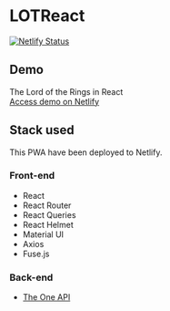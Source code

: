 # LOTReact

[![Netlify Status](https://api.netlify.com/api/v1/badges/2c212eba-9653-440e-acdb-b4dd2b8a37db/deploy-status)](https://app.netlify.com/sites/lotreact/deploys)

## Demo

The Lord of the Rings in React\
[Access demo on Netlify](https://lotreact.netlify.app/)

## Stack used

This PWA have been deployed to Netlify.

### Front-end

- React
- React Router
- React Queries
- React Helmet
- Material UI
- Axios
- Fuse.js

### Back-end

- [The One API](https://the-one-api.dev/)
